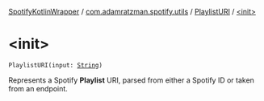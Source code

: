 [SpotifyKotlinWrapper](../../index.md) / [com.adamratzman.spotify.utils](../index.md) / [PlaylistURI](index.md) / [&lt;init&gt;](./-init-.md)

# &lt;init&gt;

`PlaylistURI(input: `[`String`](https://kotlinlang.org/api/latest/jvm/stdlib/kotlin/-string/index.html)`)`

Represents a Spotify **Playlist** URI, parsed from either a Spotify ID or taken from an endpoint.

